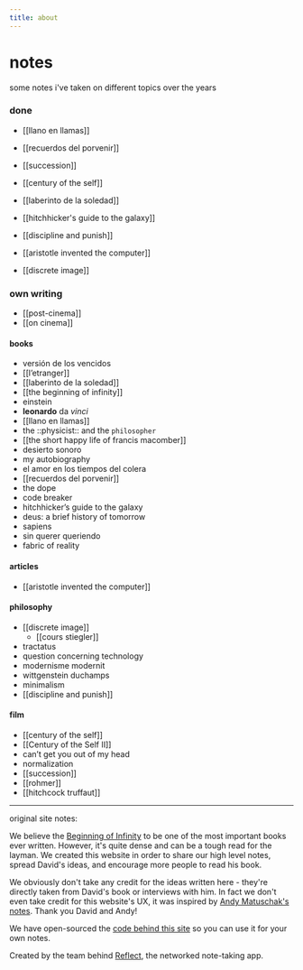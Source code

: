 ```yaml
---
title: about
---
```


# notes

some notes i've taken on different topics over the years

### done
- [[llano en llamas]]
- [[recuerdos del porvenir]]
- [[succession]]
- [[century of the self]]
- [[laberinto de la soledad]]
- [[hitchhicker's guide to the galaxy]]
- [[discipline and punish]]

- [[aristotle invented the computer]]
- [[discrete image]]

### own writing
- [[post-cinema]]
- [[on cinema]]

#### books
- versión de los vencidos
- [[l’etranger]]
- [[laberinto de la soledad]]
- [[the beginning of infinity]]
- einstein
- **leonardo** da *vinci*
- [[llano en llamas]]
- the ::physicist:: and the `philosopher`
- [[the short happy life of francis macomber]]
- desierto sonoro
- my autobiography
- el amor en los tiempos del colera
- [[recuerdos del porvenir]]
- the dope
- code breaker
- hitchhicker’s guide to the galaxy
- deus: a brief history of tomorrow
- sapiens
- sin querer queriendo
- fabric of reality

#### articles
- [[aristotle invented the computer]]

#### philosophy
- [[discrete image]]
    - [[cours stiegler]]
- tractatus
- question concerning technology
- modernisme modernit
- wittgenstein duchamps 
- minimalism
- [[discipline and punish]]

#### film
- [[century of the self]]
- [[Century of the Self II]]
- can’t get you out of my head
- normalization
- [[succession]]
- [[rohmer]]
- [[hitchcock truffaut]]


---

original site notes:

We believe the [Beginning of Infinity](https://www.amazon.com/Beginning-Infinity-Explanations-Transform-World/dp/0143121359) to be one of the most important books ever written. However, it's quite dense and can be a tough read for the layman. We created this website in order to share our high level notes, spread David's ideas, and encourage more people to read his book.

We obviously don't take any credit for the ideas written here - they're directly taken from David's book or interviews with him. In fact we don't even take credit for this website's UX, it was inspired by [Andy Matuschak's notes](https://notes.andymatuschak.org/About_these_notes). Thank you David and Andy!

We have open-sourced the [code behind this site](https://github.com/team-reflect/beginning-of-infinity) so you can use it for your own notes.

Created by the team behind [Reflect](https://reflect.app), the networked note-taking app. 
